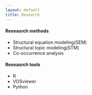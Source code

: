 ```yaml
---
layout: default
title: Research
---
```


#### Reseasrch methods

- Structural equation modeling(SEM)
- Structural topic modeling(STM)
- Co-occurrence analysis

#### Reseasrch tools

- R
- VOSviewer
- Python 
